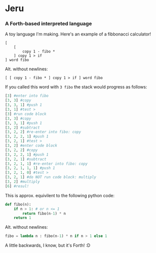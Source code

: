# Jeru
### A Forth-based interpreted language

A toy language I'm making. Here's an example of a fibbonacci calculator!

```Forth
[
    [
        copy 1 - fibo *
    ] copy 1 > if
] word fibo
```
Alt. without newlines:
```Forth
[ [ copy 1 - fibo * ] copy 1 > if ] word fibo
```
If you called this word with `3 fibo` the stack would progress as follows:
```Python
[3] #enter into fibo
[3, 3] #copy
[3, 3, 1] #push 1
[3, 1] #test >
[3] #run code block
[3, 3] #copy
[3, 3, 1] #push 1
[3, 2] #subtract
[3, 2, 2] #re-enter into fibo: copy
[3, 2, 2, 1] #push 1
[3, 2, 1] #test >
[3, 2] #enter code block
[3, 2, 2] #copy
[3, 2, 2, 1] #push 1
[3, 2, 1] #subtract
[3, 2, 1, 1] #re-enter into fibo: copy
[3, 2, 1, 1, 1] #push 1
[3, 2, 1, 0] #test >
[3, 2, 1] #do NOT run code block: multiply
[3, 2] #multiply
[6] #resul!
```

This is approx. equivilent to the following python code:

```Python
def fibo(n):
    if n > 1: # or n <= 1
        return fibo(n-1) * n
    return 1
```

Alt. without newlines:

```Python
fibo = lambda n : fibo(n-1) * n if n > 1 else 1
```

A little backwards, I know, but it's Forth! :D
